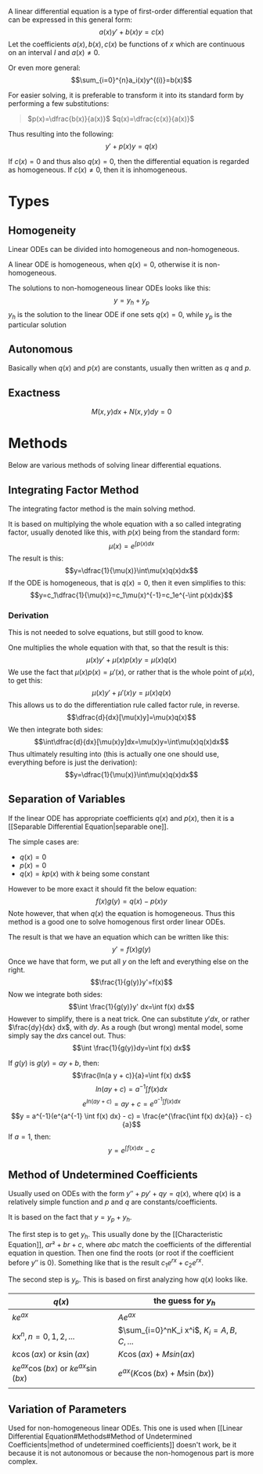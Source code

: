 A linear differential equation is a type of first-order differential equation that can be expressed in this general form:
$$a(x)y'+b(x)y=c(x)$$
Let the coefficients $a(x), b(x), c(x)$ be functions of $x$ which are continuous on an interval $I$ and $a(x) \neq 0$.

Or even more general:
$$\sum_{i=0}^{n}a_i(x)y^{(i)}=b(x)$$


For easier solving, it is preferable to transform it into its standard form by performing a few substitutions:

>$p(x)=\dfrac{b(x)}{a(x)}$
>$q(x)=\dfrac{c(x)}{a(x)}$

Thus resulting into the following:
$$y'+p(x)y=q(x)$$

If $c(x)=0$ and thus also $q(x)=0$, then the differential equation is regarded as homogeneous. If $c(x) \neq 0$, then it is inhomogeneous.

# Types
## Homogeneity
Linear ODEs can be divided into homogeneous and non-homogeneous.

A linear ODE is homogeneous, when $q(x)=0$, otherwise it is non-homogeneous.

The solutions to non-homogeneous linear ODEs looks like this:
$$y=y_h+y_p$$
$y_h$ is the solution to the linear ODE if one sets $q(x)=0$, while $y_p$ is the particular solution

## Autonomous
Basically when $q(x)$ and $p(x)$ are constants, usually then written as $q$ and $p$.

## Exactness
$$M(x, y) dx + N(x,y)dy=0$$
# Methods
Below are various methods of solving linear differential equations. 

## Integrating Factor Method
The integrating factor method is the main solving method.

It is based on multiplying the whole equation with a so called integrating factor, usually denoted like this, with $p(x)$ being from the standard form:
$$\mu(x)=e^{\int p(x) dx}$$
The result is this:
$$y=\dfrac{1}{\mu(x)}\int\mu(x)q(x)dx$$
If the ODE is homogeneous, that is $q(x)=0$, then it even simplifies to this:
$$y=c_1\dfrac{1}{\mu(x)}=c_1\mu(x)^{-1}=c_1e^{-\int p(x)dx}$$
### Derivation
This is not needed to solve equations, but still good to know.

One multiplies the whole equation with that, so that the result is this:
$$\mu(x) y' + \mu(x) p(x) y = \mu(x) q(x)$$
We use the fact that $\mu(x)p(x)=\mu'(x)$, or rather that is the whole point of $\mu(x)$, to get this:
$$\mu(x) y' + \mu'(x) y = \mu(x) q(x)$$
This allows us to do the differentiation rule called factor rule, in reverse.
$$\dfrac{d}{dx}[\mu(x)y]=\mu(x)q(x)$$
We then integrate both sides:
$$\int\dfrac{d}{dx}[\mu(x)y]dx=\mu(x)y=\int\mu(x)q(x)dx$$
Thus ultimately resulting into (this is actually one one should use, everything before is just the derivation):
$$y=\dfrac{1}{\mu(x)}\int\mu(x)q(x)dx$$

## Separation of Variables
If the linear ODE has appropriate coefficients $q(x)$ and $p(x)$, then it is a [[Separable Differential Equation|separable one]].

The simple cases are:
+ $q(x)=0$
+ $p(x)=0$
+ $q(x)=kp(x)$ with $k$ being some constant

However to be more exact it should fit the below equation:
$$f(x)g(y)=q(x)-p(x)y$$
Note however, that when $q(x)$ the equation is homogeneous. Thus this method is a good one to solve homogenous first order linear ODEs.

The result is that we have an equation which can be written like this:
$$y'=f(x)g(y)$$
Once we have that form, we put all $y$ on the left and everything else on the right.
$$\frac{1}{g(y)}y'=f(x)$$
Now we integrate both sides:
$$\int \frac{1}{g(y)}y' dx=\int f(x) dx$$
However to simplify, there is a neat trick. One can substitute $y'dx$, or rather $\frac{dy}{dx} dx$, with $dy$. As a rough (but wrong) mental model, some simply say the $dx$s cancel out. Thus:
$$\int \frac{1}{g(y)}dy=\int f(x) dx$$

If $g(y)$ is $g(y)=ay+b$, then:
$$\frac{ln(a y + c)}{a}=\int f(x) dx$$
$$ln(ay+c) = a^{-1} \int f(x) dx$$
$$e^{ln(ay+c)}=ay+c = e^{a^{-1} \int f(x) dx}$$
$$y = a^{-1}(e^{a^{-1} \int f(x) dx} - c) = \frac{e^{\frac{\int f(x) dx}{a}} - c}{a}$$
If $a=1$, then:
$$y = e^{\int f(x) dx} - c$$

## Method of Undetermined Coefficients
Usually used on ODEs with the form $y''+ py'+qy=q(x)$, where $q(x)$ is a relatively simple function and $p$ and $q$ are constants/coefficients.

It is based on the fact that $y=y_p+y_h$.

The first step is to get $y_h$. This usually done by the [[Characteristic Equation]], $ar²+br+c$, where $a b c$ match the coefficients of the differential equation in question. Then one find the roots (or root if the coefficient before $y''$ is $0$). Something like that is the result $c_1e^{rx}+c_2e^{rx}$.

The second step is $y_p$. This is based on first analyzing how $q(x)$ looks like.

| $q(x)$ | the guess for $y_h$ |
| ---- | ---- |
| $ke^{ax}$ | $Ae^{a x}$ |
| $kx^n,  n= 0, 1, 2, ...$ | $\sum_{i=0}^nK_i x^i$, $K_i= A, B, C, ...$ |
| $k \cos(ax)$ or $k \sin(ax)$ | $K \cos(ax) + M sin(ax)$ |
| $ke^{ax} \cos(bx)$ or $ke^{ax} \sin(bx)$ | $e^{ax}(K \cos(bx)+M \sin(bx))$ |
|  |  |




## Variation of Parameters
Used for non-homogeneous linear ODEs. This one is used when [[Linear Differential Equation#Methods#Method of Undetermined Coefficients|method of undetermined coefficients]] doesn't work, be it because it is not autonomous or because the non-homogenous part is more complex.

